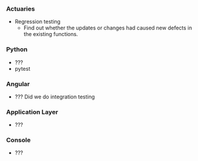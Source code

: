 ### Actuaries
- Regression testing
	- Find out whether the updates or changes had caused new defects in the existing functions. 

### Python
- ???
- pytest

### Angular
- ??? Did we do integration testing

### Application Layer
- ???

### Console
- ???

